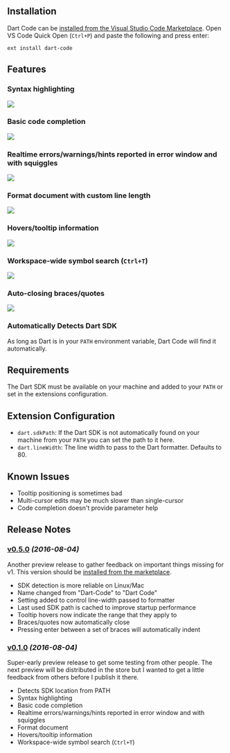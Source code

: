 ## Installation

Dart Code can be [installed from the Visual Studio Code Marketplace](https://marketplace.visualstudio.com/items?itemName=DanTup.dart-code). Open VS Code Quick Open (`Ctrl+P`) and paste the following and press enter:

    ext install dart-code

## Features

### Syntax highlighting

<img src="https://github.com/DanTup/Dart-Code/raw/master/media/syntax highlighting.gif" />

### Basic code completion

<img src="https://github.com/DanTup/Dart-Code/raw/master/media/code completion.gif" />

### Realtime errors/warnings/hints reported in error window and with squiggles

<img src="https://github.com/DanTup/Dart-Code/raw/master/media/diagnostics.gif" />

### Format document with custom line length

<img src="https://github.com/DanTup/Dart-Code/raw/master/media/format code.gif" />

### Hovers/tooltip information

<img src="https://github.com/DanTup/Dart-Code/raw/master/media/tooltips.gif" />

### Workspace-wide symbol search (`Ctrl+T`)

<img src="https://github.com/DanTup/Dart-Code/raw/master/media/search.gif" />

### Auto-closing braces/quotes

<img src="https://github.com/DanTup/Dart-Code/raw/master/media/braces.gif" />

### Automatically Detects Dart SDK

As long as Dart is in your `PATH` environment variable, Dart Code will find it automatically.


## Requirements

The Dart SDK must be available on your machine and added to your `PATH` or set in the extensions configuration.

## Extension Configuration

- `dart.sdkPath`: If the Dart SDK is not automatically found on your machine from your `PATH` you can set the path to it here.
- `dart.lineWidth`: The line width to pass to the Dart formatter. Defaults to 80.

## Known Issues

- Tooltip positioning is sometimes bad
- Multi-cursor edits may be much slower than single-cursor
- Code completion doesn't provide parameter help

## Release Notes

### [v0.5.0](https://github.com/DanTup/Dart-Code/releases/tag/v0.1.0) *(2016-08-04)*

Another preview release to gather feedback on important things missing for v1. This version should be [installed from the marketplace](https://marketplace.visualstudio.com/items?itemName=DanTup.dart-code).

- SDK detection is more reliable on Linux/Mac
- Name changed from "Dart-Code" to "Dart Code"
- Setting added to control line-width passed to formatter
- Last used SDK path is cached to improve startup performance
- Tooltip hovers now indicate the range that they apply to
- Braces/quotes now automatically close
- Pressing enter between a set of braces will automatically indent


### [v0.1.0](https://github.com/DanTup/Dart-Code/releases/tag/v0.1.0) *(2016-08-04)*

Super-early preview release to get some testing from other people. The next preview will be distributed in the store but I wanted to get a little feedback from others before I publish it there.

- Detects SDK location from PATH
- Syntax highlighting
- Basic code completion
- Realtime errors/warnings/hints reported in error window and with squiggles
- Format document
- Hovers/tooltip information
- Workspace-wide symbol search (`Ctrl+T`)

